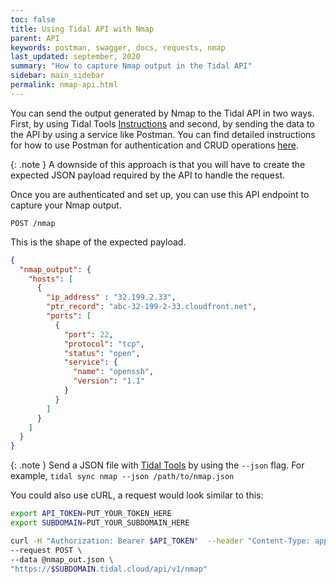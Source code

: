 ```yaml
---
toc: false
title: Using Tidal API with Nmap
parent: API
keywords: postman, swagger, docs, requests, nmap
last_updated: september, 2020
summary: "How to capture Nmap output in the Tidal API"
sidebar: main_sidebar
permalink: nmap-api.html
---
```


You can send the output generated by Nmap to the Tidal API in two ways. First, by using Tidal Tools [Instructions](https://guides.tidal.cloud/host-discovery.html) and second, by sending the data to the API by using a service like Postman.
You can find detailed instructions for how to use Postman for authentication and CRUD operations [here](https://guides.tidal.cloud/postman_docs.html).

{: .note }
A downside of this approach is that you will have to create the expected JSON payload required by the API to handle the
request.

Once you are authenticated and set up,  you can use this API endpoint to capture your Nmap output.

`POST /nmap`



This is the shape of the expected payload.

```json
{
  "nmap_output": {
    "hosts": [
      {
        "ip_address" : "32.199.2.33",
        "ptr_record": "abc-32-199-2-33.cloudfront.net",
        "ports": [
          {
            "port": 22,
            "protocol": "tcp",
            "status": "open",
            "service": {
              "name": "openssh",
              "version": "1.1"
            }
          }
        ]
      }
    ]
  }
}
```

{: .note }
Send a JSON file with [Tidal Tools](https://guides.tidal.cloud/host-discovery.html) by using the `--json` flag. For example, `tidal sync nmap --json /path/to/nmap.json`

You could also use cURL, a request would look similar to this:

```bash
export API_TOKEN=PUT_YOUR_TOKEN_HERE
export SUBDOMAIN=PUT_YOUR_SUBDOMAIN_HERE

curl -H "Authorization: Bearer $API_TOKEN"  --header "Content-Type: application/json" \
--request POST \
--data @nmap_out.json \
"https://$SUBDOMAIN.tidal.cloud/api/v1/nmap"
```
